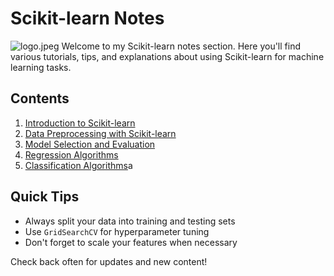# Scikit-learn Notes
![logo.jpeg](/images/logo.jpeg "Scikit_Learn Logo")
Welcome to my Scikit-learn notes section. Here you'll find various tutorials, tips, and explanations about using Scikit-learn for machine learning tasks.

## Contents

1. [Introduction to Scikit-learn](intro-to-sklearn.md)
2. [Data Preprocessing with Scikit-learn](data-preprocessing.md)
3. [Model Selection and Evaluation](model-selection.md)
4. [Regression Algorithms](regression-algorithms.md)
5. [Classification Algorithms](classification-algorithms.md)a

## Quick Tips

- Always split your data into training and testing sets
- Use `GridSearchCV` for hyperparameter tuning
- Don't forget to scale your features when necessary

Check back often for updates and new content!